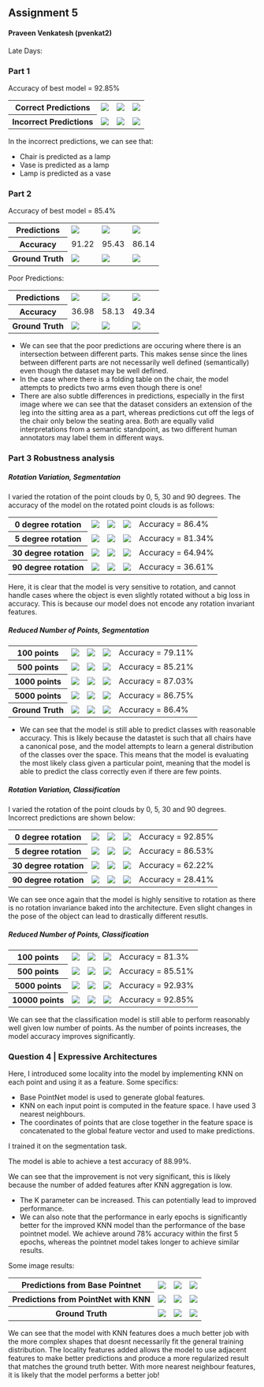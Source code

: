 ## Assignment 5 

#### Praveen Venkatesh (pvenkat2)

Late Days: 
### Part 1

Accuracy of best model = 92.85%

<table>
<tr>
    <th>Correct Predictions</th>
    <td> <img src = "output/cls/gt_exp_0.gif" /> </td>
    <td> <img src = "output/cls/gt_exp_700.gif" /> </td>
    <td> <img src = "output/cls/gt_exp_900.gif" /> </td>
</tr>
<tr>
    <th>Incorrect Predictions</th>
   <td>  <img src = "output/cls/gt_exp_543.gif" /> </td>
    <td> <img src = "output/cls/gt_exp_685.gif" /> </td>
    <td> <img src = "output/cls/gt_exp_948.gif" /> </td>
</tr>

</table>

In the incorrect predictions, we can see that:
- Chair is predicted as a lamp
- Vase is predicted as a lamp
- Lamp is predicted as a vase



### Part 2

Accuracy of best model = 85.4%


<table>
<tr>
    <th>Predictions</th>
    <td> <img src = "output/seg/pred_exp_0.gif" /> </td>
    <td> <img src = "output/seg/pred_exp_1.gif" /> </td>
  <td> <img src = "output/seg/pred_exp_2.gif" /> </td>
</tr>
<tr>
    <th>Accuracy</th>
    <td> 91.22</td>
    <td>95.43</td>
    <td>86.14</td>
</tr>
<tr>
    <th>Ground Truth</th>
    <td>  <img src = "output/seg/gt_exp_0.gif" /> </td>
    <td> <img src = "output/seg/gt_exp_1.gif" /> </td>
    <td> <img src = "output/seg/gt_exp_2.gif" /> </td>
</tr>
</table>

Poor Predictions:


<table>
<tr>
    <th>Predictions</th>
    <td> <img src = "output/seg/pred_exp_157.gif" /> </td>
    <td> <img src = "output/seg/pred_exp_416.gif" /> </td>
  <td> <img src = "output/seg/pred_exp_595.gif" /> </td>
</tr>
<tr>
    <th>Accuracy</th>
    <td>36.98</td>
    <td>58.13</td>
    <td>49.34</td>
</tr>
<tr>
    <th>Ground Truth</th>
   <td>  <img src = "output/seg/gt_exp_157.gif" /> </td>
    <td> <img src = "output/seg/gt_exp_416.gif" /> </td>
    <td> <img src = "output/seg/gt_exp_595.gif" /> </td>
</tr>
</table>

- We can see that the poor predictions are occuring where there is an intersection between different parts. This makes sense since the lines between different parts are not necessarily well defined (semantically) even though the dataset may be well defined. 
- In the case where there is a folding table on the chair, the model attempts to predicts two arms even though there is one!
- There are also subtle differences in predictions, especially in the first image where we can see that the dataset considers an extension of the leg into the sitting area as a part, whereas predictions cut off the legs of the chair only below the seating area. Both are equally valid interpretations from a semantic standpoint, as two different human annotators may label them in different ways.


### Part 3 Robustness analysis



##### Rotation Variation, Segmentation

I varied the rotation of the point clouds by 0, 5, 30 and 90 degrees. The accuracy of the model on the rotated point clouds is as follows:
<table>
<tr>
    <th>0 degree rotation</th>
    <td> <img src = "output/seg/pred_exp_500.gif" /> </td>
    <td> <img src = "output/seg/pred_exp_600.gif" /> </td>
    <td> <img src = "output/seg/pred_exp_100.gif" /> </td>
  <td> Accuracy = 86.4% </td>
</tr>
<tr>
    <th>5 degree rotation</th>
    <td> <img src = "output/seg_rotate_8/pred_exp_500.gif" /> </td>
    <td> <img src = "output/seg_rotate_8/pred_exp_600.gif" /> </td>
    <td> <img src = "output/seg_rotate_8/pred_exp_100.gif" /> </td>
  <td> Accuracy = 81.34% </td>
</tr>
<tr>
    <th>30 degree rotation</th>
    <td> <img src = "output/seg_rotate_52/pred_exp_500.gif" /> </td>
    <td> <img src = "output/seg_rotate_52/pred_exp_600.gif" /> </td>
    <td> <img src = "output/seg_rotate_52/pred_exp_100.gif" /> </td>
  <td> Accuracy = 64.94% </td>
</tr>
<tr>
    <th>90 degree rotation</th>
    <td> <img src = "output/seg_rotate_157/pred_exp_500.gif" /> </td>
    <td> <img src = "output/seg_rotate_157/pred_exp_600.gif" /> </td>
    <td> <img src = "output/seg_rotate_157/pred_exp_100.gif" /> </td>
  <td> Accuracy = 36.61% </td>
</tr>
</table>

Here, it is clear that the model is very sensitive to rotation, and cannot handle cases where the object is even slightly rotated without a big loss in accuracy. This is because our model does not encode any rotation invariant features.


##### Reduced Number of Points, Segmentation

<table>
<tr>
    <th>100 points</th>
    <td> <img src = "output/seg_lowpoints_100/pred_exp_500.gif" /> </td>
    <td> <img src = "output/seg_lowpoints_100/pred_exp_600.gif" /> </td>
    <td> <img src = "output/seg_lowpoints_100/pred_exp_100.gif" /> </td>
  <td> Accuracy = 79.11% </td>
</tr>       
<tr>
    <th>500 points</th>
    <td> <img src = "output/seg_lowpoints_500/pred_exp_500.gif" /> </td>
    <td> <img src = "output/seg_lowpoints_500/pred_exp_600.gif" /> </td>
    <td> <img src = "output/seg_lowpoints_500/pred_exp_100.gif" /> </td>
  <td> Accuracy = 85.21% </td>
</tr>
<tr>
    <th>1000 points</th>
    <td> <img src = "output/seg_lowpoints_1000/pred_exp_500.gif" /> </td>
    <td> <img src = "output/seg_lowpoints_1000/pred_exp_600.gif" /> </td>
    <td> <img src = "output/seg_lowpoints_1000/pred_exp_100.gif" /> </td>
  <td> Accuracy = 87.03% </td>
</tr>
<tr>
    <th>5000 points</th>
    <td> <img src = "output/seg_lowpoints_1000/pred_exp_500.gif" /> </td>
    <td> <img src = "output/seg_lowpoints_1000/pred_exp_600.gif" /> </td>
    <td> <img src = "output/seg_lowpoints_1000/pred_exp_100.gif" /> </td>
  <td> Accuracy = 86.75% </td>
</tr>

<tr>
    <th>Ground Truth</th>
   <td>  <img src = "output/seg/gt_exp_500.gif" /> </td>
    <td> <img src = "output/seg/gt_exp_600.gif" /> </td>
    <td> <img src = "output/seg/gt_exp_100.gif" /> </td>
    <td> Accuracy = 86.4% </td>
</tr>
</table>

- We can see that the model is still able to predict classes with reasonable accuracy. This is likely because the datastet is such that all chairs have a canonical pose, and the model attempts to learn a general distribution of the classes over the space. This means that the model is evaluating the most likely class given a particular point, meaning that the model is able to predict the class correctly even if there are few points.



##### Rotation Variation, Classification

I varied the rotation of the point clouds by 0, 5, 30 and 90 degrees. Incorrect predictions are shown below:
<table>
<tr>
    <th>0 degree rotation</th>
    <td> <img src = "output/cls/gt_exp_499.gif" /> </td>
    <td> <img src = "output/cls/gt_exp_600.gif" /> </td>
    <td> <img src = "output/cls/gt_exp_100.gif" /> </td>
  <td> Accuracy = 92.85% </td>
</tr>
<tr>
    <th>5 degree rotation</th>
    <td> <img src = "output/cls8/pred_exp_721.gif" /> </td>
    <td> <img src = "output/cls8/pred_exp_619.gif" /> </td>
    <td> <img src = "output/cls8/pred_exp_646.gif" /> </td>
  <td> Accuracy = 86.53% </td>
</tr>
<tr>
    <th>30 degree rotation</th>
    <td> <img src = "output/cls52/pred_exp_721.gif" /> </td>
    <td> <img src = "output/cls52/pred_exp_646.gif" /> </td>
    <td> <img src = "output/cls52/pred_exp_619.gif" /> </td>
  <td> Accuracy = 62.22% </td>
</tr>
<tr>
    <th>90 degree rotation</th>
    <td> <img src = "output/cls157/pred_exp_157.gif" /> </td>
    <td> <img src = "output/cls157/pred_exp_168.gif" /> </td>
    <td> <img src = "output/cls157/pred_exp_216.gif" /> </td>
  <td> Accuracy = 28.41% </td>
</tr>
</table>

We can see once again that the model is highly sensitive to rotation as there is no rotation invariance baked into the architecture. Even slight changes in the pose of the object can lead to drastically different resutls.


##### Reduced Number of Points, Classification

<table>
<tr>
    <th>100 points</th>
    <td> <img src = "output/cls100/pred_exp_35.gif" /> </td>
    <td> <img src = "output/cls100/pred_exp_543.gif" /> </td>
    <td> <img src = "output/cls100/pred_exp_621.gif" /> </td>
  <td> Accuracy = 81.3% </td>
</tr>
<tr>
    <th>500 points</th>
    <td> <img src = "output/cls500/pred_exp_543.gif" /> </td>
    <td> <img src = "output/cls500/pred_exp_646.gif" /> </td>
    <td> <img src = "output/cls500/pred_exp_816.gif" /> </td>
  <td> Accuracy = 85.51% </td>
</tr>
<tr>
    <th>5000 points</th>
    <td> <img src = "output/cls500/gt_exp_500.gif" /> </td>
    <td> <img src = "output/cls500/gt_exp_600.gif" /> </td>
    <td> <img src = "output/cls500/pred_exp_670.gif" /> </td>
  <td> Accuracy = 92.93% </td>
</tr>
<tr>
    <th>10000 points</th>
   <td>  <img src = "output/cls/gt_exp_500.gif" /> </td>
    <td> <img src = "output/cls/gt_exp_600.gif" /> </td>
    <td> <img src = "output/cls/gt_exp_100.gif" /> </td>
    <td> Accuracy = 92.85% </td>
</tr>
</table>

We can see that the classification model is still able to perform reasonably well given low number of points. As the number of points increases, the model accuracy improves significantly. 



### Question 4 | Expressive Architectures

Here, I introduced some locality into the model by implementing KNN on each point and using it as a feature. Some specifics:
- Base PointNet model is used to generate global features.
- KNN on each input point is computed in the feature space. I have used 3 nearest neighbours. 
- The coordinates of points that are close together in the feature space is concatenated to the global feature vector and used to make predictions.


I trained it on the segmentation task. 

The model is able to achieve a test accuracy of 88.99%. 

We can see that the improvement is not very significant, this is likely because the number of added features after KNN aggregation is low. 
- The K parameter can be increased. This can potentially lead to improved performance.
- We can also note that the performance in early epochs is significantly better for the improved KNN model than the performance of the base pointnet model. We achieve around 78% accuracy within the first 5 epochs, whereas the pointnet model takes longer to achieve similar results.


Some image results:



<table>
<tr>
    <th>Predictions from Base Pointnet</th>
    <td> <img src = "output/seg/pred_exp_157.gif" /> </td>
    <td> <img src = "output/seg/pred_exp_416.gif" /> </td>
  <td> <img src = "output/seg/pred_exp_595.gif" /> </td>
</tr>
<tr>
    <th>Predictions from PointNet with KNN</th>
    <td> <img src = "output/pointnetplus/pred_exp_157.gif" /> </td>
    <td> <img src = "output/pointnetplus/pred_exp_416.gif" /> </td>
  <td> <img src = "output/pointnetplus/pred_exp_595.gif" /> </td>
</tr>
<tr>
    <th>Ground Truth</th>
   <td>  <img src = "output/seg/gt_exp_157.gif" /> </td>
    <td> <img src = "output/seg/gt_exp_416.gif" /> </td>
    <td> <img src = "output/seg/gt_exp_595.gif" /> </td>
</tr>
</table>

We can see that the model with KNN features does a much better job with the more complex shapes that doesnt necessarily fit the general training distribution. The locality features added allows the model to use adjacent features to make better predictions and produce a more regularized result that matches the ground truth better. With more nearest neighbour features, it is likely that the model performs a better job!